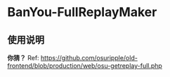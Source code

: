 # BanYou-FullReplayMaker
## 使用说明
**你猜？**
Ref: https://github.com/osuripple/old-frontend/blob/production/web/osu-getreplay-full.php
